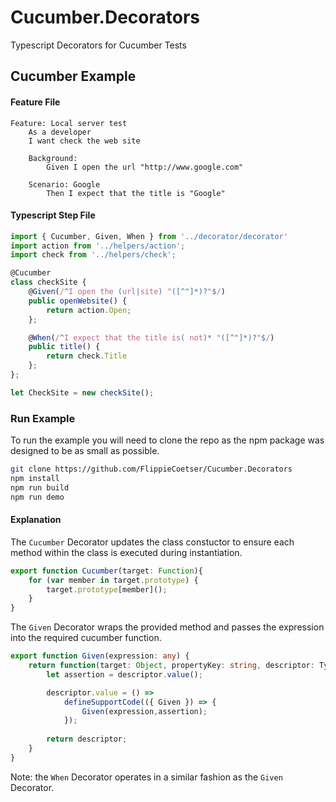 # Cucumber.Decorators
Typescript Decorators for Cucumber Tests


## Cucumber Example
#### Feature File
```Cucumber
Feature: Local server test
    As a developer
    I want check the web site

    Background:
        Given I open the url "http://www.google.com"

    Scenario: Google
        Then I expect that the title is "Google"
```

#### Typescript Step File
```typescript
import { Cucumber, Given, When } from '../decorator/decorator'
import action from '../helpers/action';
import check from '../helpers/check';

@Cucumber
class checkSite {
    @Given(/^I open the (url|site) "([^"]*)?"$/)
    public openWebsite() {
        return action.Open;
    };

    @When(/^I expect that the title is( not)* "([^"]*)?"$/)
    public title() {
        return check.Title
    };
};

let CheckSite = new checkSite();
```

### Run Example
To run the example you will need to clone the repo as the npm package was designed to be as small as possible.
```bash
git clone https://github.com/FlippieCoetser/Cucumber.Decorators
npm install
npm run build
npm run demo
```

#### Explanation
The `Cucumber` Decorator updates the class constuctor to ensure each method within the class is executed during instantiation.

```typescript
export function Cucumber(target: Function){
    for (var member in target.prototype) {
        target.prototype[member]();
    }
}

```

The `Given` Decorator wraps the provided method and passes the expression into the required cucumber function.

```typescript
export function Given(expression: any) {
    return function(target: Object, propertyKey: string, descriptor: TypedPropertyDescriptor<any>){
        let assertion = descriptor.value();

        descriptor.value = () => 
            defineSupportCode(({ Given }) => {
                Given(expression,assertion);
            });
        
        return descriptor;
    }
}

```

Note: the `When` Decorator operates in a similar fashion as the `Given` Decorator.
